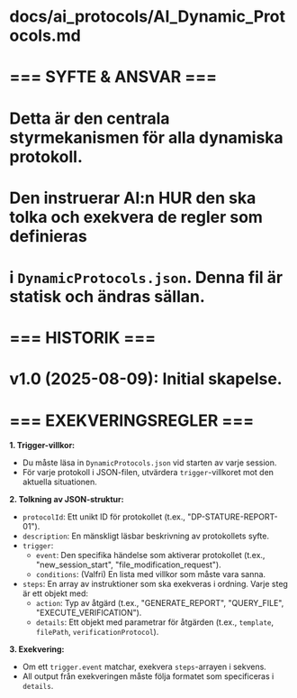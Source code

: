 # docs/ai_protocols/AI_Dynamic_Protocols.md
#
# === SYFTE & ANSVAR ===
# Detta är den centrala styrmekanismen för alla dynamiska protokoll.
# Den instruerar AI:n HUR den ska tolka och exekvera de regler som definieras
# i `DynamicProtocols.json`. Denna fil är statisk och ändras sällan.
#
# === HISTORIK ===
# v1.0 (2025-08-09): Initial skapelse.
#
# === EXEKVERINGSREGLER ===

**1. Trigger-villkor:**
   - Du måste läsa in `DynamicProtocols.json` vid starten av varje session.
   - För varje protokoll i JSON-filen, utvärdera `trigger`-villkoret mot den aktuella situationen.

**2. Tolkning av JSON-struktur:**
   - `protocolId`: Ett unikt ID för protokollet (t.ex., "DP-STATURE-REPORT-01").
   - `description`: En mänskligt läsbar beskrivning av protokollets syfte.
   - `trigger`:
     - `event`: Den specifika händelse som aktiverar protokollet (t.ex., "new_session_start", "file_modification_request").
     - `conditions`: (Valfri) En lista med villkor som måste vara sanna.
   - `steps`: En array av instruktioner som ska exekveras i ordning. Varje steg är ett objekt med:
     - `action`: Typ av åtgärd (t.ex., "GENERATE_REPORT", "QUERY_FILE", "EXECUTE_VERIFICATION").
     - `details`: Ett objekt med parametrar för åtgärden (t.ex., `template`, `filePath`, `verificationProtocol`).

**3. Exekvering:**
   - Om ett `trigger.event` matchar, exekvera `steps`-arrayen i sekvens.
   - All output från exekveringen måste följa formatet som specificeras i `details`.
